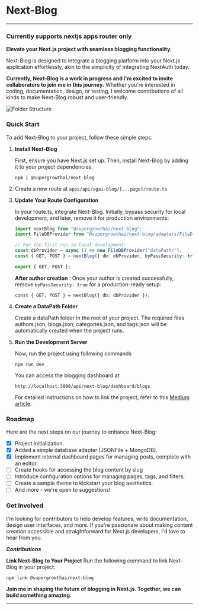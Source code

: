 # Next-Blog

****

### Currently supports nextjs apps router only

**Elevate your Next.js project with seamless blogging functionality.**

Next-Blog is designed to integrate a blogging platform into your Next.js application effortlessly, akin to the
simplicity of integrating NextAuth today.

**Currently, Next-Blog is a work in progress and I'm excited to invite collaborators to join me in this journey.**
Whether you're interested in coding, documentation, design, or testing, I welcome contributions of all kinds to make
Next-Blog robust and user-friendly.

![Folder Structure](https://github.com/captadexp/next-blog/blob/main/images/apps-router-folder-structure.png?raw=true)


### Quick Start

To add Next-Blog to your project, follow these simple steps:

1. **Install Next-Blog**

   First, ensure you have Next.js set up.
   Then, install Next-Blog by adding it to your project dependencies.
   ```shell
   npm i @supergrowthai/next-blog
   ```


2. Create a new route at ```apps/api/sgai-blog/[...page]/route.ts```


3. **Update Your Route Configuration**

   In your route.ts, integrate Next-Blog. Initially, bypass security for local development, and later, remove it for production environments:

   ```typescript
   import nextBlog from "@supergrowthai/next-blog";
   import FileDBProvider from "@supergrowthai/next-blog/adapters/FileDBAdapter";

   // For the first run in local development:
   const dbProvider = async () => new FileDBProvider("dataPath/");
   const { GET, POST } = nextBlog({ db: dbProvider, byPassSecurity: true });

   export { GET, POST };
   ```

   **After author creation** : Once your author is created successfully, remove ```byPassSecurity: true``` for a production-ready setup:

   ```shell
   const { GET, POST } = nextBlog({ db: dbProvider });
   ```

4. **Create a DataPath Folder**

   Create a dataPath folder in the root of your project. The required files authors.json, blogs.json, categories.json, and tags.json will be automatically created when the project runs.

5. **Run the Development Server**

   Now, run the project using following commands
   
   ```shell
   npm run dev
   ```

   You can access the blogging dashboard at
   
   ```shell
   http://localhost:3000/api/next-blog/dashboard/blogs
   ```
   For detailed instructions on how to link the project, refer to this [Medium article](https://medium.com/@jophin.joseph88/npm-link-2f35c7e1ac33).


### Roadmap

Here are the next steps on our journey to enhance Next-Blog:

- [x] Project initialization.
- [x] Added a simple database adapter (JSONFile + MongoDB).
- [x] Implement internal dashboard pages for managing posts, complete with an editor.
- [ ] Create hooks for accessing the blog content by slug
- [ ] Introduce configuration options for managing pages, tags, and filters.
- [ ] Create a sample theme to kickstart your blog aesthetics.
- [ ] And more - we're open to suggestions!

### Get Involved

I'm looking for contributors to help develop features, write documentation, design user interfaces, and more. If
you're passionate about making content creation accessible and straightforward for Next.js developers, I'd love to hear
from you.

***Contributions***

**Link Next-Blog to Your Project**
Run the following command to link Next-Blog in your project:

```shell
npm link @supergrowthai/next-blog
```



**Join me in shaping the future of blogging in Next.js. Together, we can build something amazing.**

---

